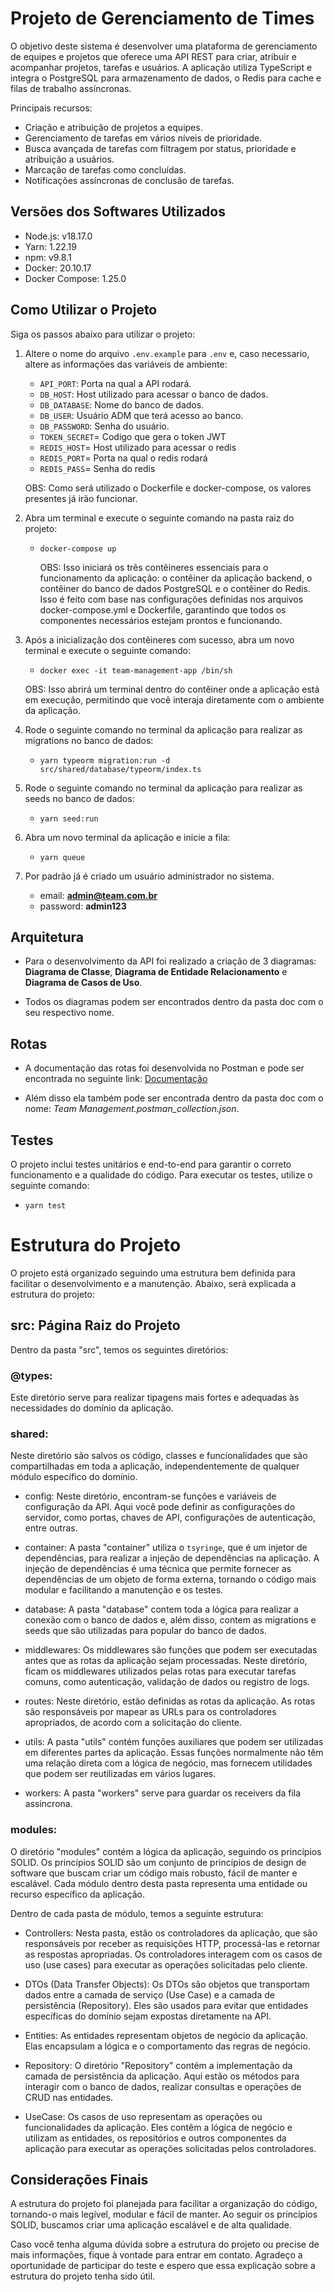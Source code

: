 # Projeto de Gerenciamento de Times

O objetivo deste sistema é desenvolver uma plataforma de gerenciamento de equipes e projetos que oferece uma API REST para criar, atribuir e acompanhar projetos, tarefas e usuários. A aplicação utiliza TypeScript e integra o PostgreSQL para armazenamento de dados, o Redis para cache e filas de trabalho assíncronas.

Principais recursos:

  - Criação e atribuição de projetos a equipes.
  - Gerenciamento de tarefas em vários níveis de prioridade.
  - Busca avançada de tarefas com filtragem por status, prioridade e atribuição a usuários.
  - Marcação de tarefas como concluídas.
  - Notificações assíncronas de conclusão de tarefas.

## Versões dos Softwares Utilizados
  - Node.js: v18.17.0
  - Yarn: 1.22.19
  - npm: v9.8.1
  - Docker: 20.10.17
  - Docker Compose: 1.25.0

## Como Utilizar o Projeto
Siga os passos abaixo para utilizar o projeto:

1. Altere o nome do arquivo `.env.example` para `.env` e, caso necessario, altere as informações das variáveis de ambiente:
   - `API_PORT`: Porta na qual a API rodará.
   - `DB_HOST`: Host utilizado para acessar o banco de dados.
   - `DB_DATABASE`: Nome do banco de dados.
   - `DB_USER`: Usuário ADM que terá acesso ao banco.
   - `DB_PASSWORD`: Senha do usuário.
   - `TOKEN_SECRET`= Codigo que gera o token JWT
   - `REDIS_HOST`= Host utilizado para acessar o redis
   - `REDIS_PORT`= Porta na qual o redis rodará
   - `REDIS_PASS`= Senha do redis
     
    OBS: Como será utilizado o Dockerfile e docker-compose, os valores presentes já irão funcionar.
     
2. Abra um terminal e execute o seguinte comando na pasta raiz do projeto:  
   - ```docker-compose up```
  
     OBS: Isso iniciará os três contêineres essenciais para o funcionamento da aplicação: o contêiner da aplicação backend, o contêiner do banco de dados PostgreSQL e o contêiner do Redis. Isso é feito com base nas configurações definidas nos arquivos docker-compose.yml e Dockerfile, garantindo que todos os componentes necessários estejam prontos e funcionando.

4. Após a inicialização dos contêineres com sucesso, abra um novo terminal e execute o seguinte comando:
   - ```docker exec -it team-management-app /bin/sh```
   
    OBS: Isso abrirá um terminal dentro do contêiner onde a aplicação está em execução, permitindo que você interaja diretamente com o ambiente da aplicação.

5. Rode o seguinte comando no terminal da aplicação para realizar as migrations no banco de dados:
   - ```yarn typeorm migration:run -d src/shared/database/typeorm/index.ts```  
  
6. Rode o seguinte comando no terminal da aplicação para realizar as seeds no banco de dados:
   - ```yarn seed:run```  

7. Abra um novo terminal da aplicação e inicie a fila:
   - ```yarn queue```  

8. Por padrão já é criado um usuário administrador no sistema.
   - email: **admin@team.com.br**  
   - password: **admin123**  
     
## Arquitetura
  - Para o desenvolvimento da API foi realizado a criação de 3 diagramas: **Diagrama de Classe**, **Diagrama de Entidade Relacionamento** e **Diagrama de Casos de Uso**.  
    
  - Todos os diagramas podem ser encontrados dentro da pasta doc com o seu respectivo nome.  
## Rotas
  - A documentação das rotas foi desenvolvida no Postman e pode ser encontrada no seguinte link: [Documentação](https://documenter.getpostman.com/view/12036505/2s9Y5eNziC)  
    
  - Além disso ela também pode ser encontrada dentro da pasta doc com o nome: *Team Management.postman_collection.json*.  

## Testes
O projeto inclui testes unitários e end-to-end para garantir o correto funcionamento e a qualidade do código. Para executar os testes, utilize o seguinte comando:    
   - ```yarn test```

# Estrutura do Projeto

O projeto está organizado seguindo uma estrutura bem definida para facilitar o desenvolvimento e a manutenção. Abaixo, será explicada a estrutura do projeto:

## src: Página Raiz do Projeto

Dentro da pasta "src", temos os seguintes diretórios:

### @types:
Este diretório serve para realizar tipagens mais fortes e adequadas às necessidades do domínio da aplicação.

### shared:
Neste diretório são salvos os código, classes e funcionalidades que são compartilhadas em toda a aplicação, independentemente de qualquer módulo específico do domínio.
  - config:
  Neste diretório, encontram-se funções e variáveis de configuração da API. Aqui você pode definir as configurações do servidor, como portas, chaves de API, configurações de autenticação, entre outras.

  - container:
  A pasta "container" utiliza o `tsyringe`, que é um injetor de dependências, para realizar a injeção de dependências na aplicação. A injeção de dependências é uma técnica que permite fornecer as dependências de um objeto de forma externa, tornando o código mais modular e facilitando a manutenção e os testes.

  - database:
  A pasta "database" contem toda a lógica para realizar a conexão com o banco de dados e, além disso, contem as migrations e seeds que são utilizadas para popular do banco de dados.

  - middlewares:
  Os middlewares são funções que podem ser executadas antes que as rotas da aplicação sejam processadas. Neste diretório, ficam os middlewares utilizados pelas rotas para executar tarefas comuns, como autenticação, validação de dados ou registro de logs.
  
  - routes:
  Neste diretório, estão definidas as rotas da aplicação. As rotas são responsáveis por mapear as URLs para os controladores apropriados, de acordo com a solicitação do cliente.
  
  - utils:
  A pasta "utils" contém funções auxiliares que podem ser utilizadas em diferentes partes da aplicação. Essas funções normalmente não têm uma relação direta com a lógica de negócio, mas fornecem utilidades que podem ser reutilizadas em vários lugares.

  - workers:
  A pasta "workers" serve para guardar os receivers da fila assincrona.

### modules:
O diretório "modules" contém a lógica da aplicação, seguindo os princípios SOLID. Os princípios SOLID são um conjunto de princípios de design de software que buscam criar um código mais robusto, fácil de manter e escalável. Cada módulo dentro desta pasta representa uma entidade ou recurso específico da aplicação.

Dentro de cada pasta de módulo, temos a seguinte estrutura:

  - Controllers:
  Nesta pasta, estão os controladores da aplicação, que são responsáveis por receber as requisições HTTP, processá-las e retornar as respostas apropriadas. Os controladores interagem com os casos de uso (use cases) para executar as operações solicitadas pelo cliente.

  - DTOs (Data Transfer Objects):
  Os DTOs são objetos que transportam dados entre a camada de serviço (Use Case) e a camada de persistência (Repository). Eles são usados para evitar que entidades específicas do domínio sejam expostas diretamente na API.

  - Entities:
  As entidades representam objetos de negócio da aplicação. Elas encapsulam a lógica e o comportamento das regras de negócio.

  - Repository:
  O diretório "Repository" contém a implementação da camada de persistência da aplicação. Aqui estão os métodos para interagir com o banco de dados, realizar consultas e operações de CRUD nas entidades.

  - UseCase:
  Os casos de uso representam as operações ou funcionalidades da aplicação. Eles contêm a lógica de negócio e utilizam as entidades, os repositórios e outros componentes da aplicação para executar as operações solicitadas pelos controladores.

## Considerações Finais
A estrutura do projeto foi planejada para facilitar a organização do código, tornando-o mais legível, modular e fácil de manter. Ao seguir os princípios SOLID, buscamos criar uma aplicação escalável e de alta qualidade.

Caso você tenha alguma dúvida sobre a estrutura do projeto ou precise de mais informações, fique à vontade para entrar em contato. Agradeço a oportunidade de participar do teste e espero que essa explicação sobre a estrutura do projeto tenha sido útil.


  
